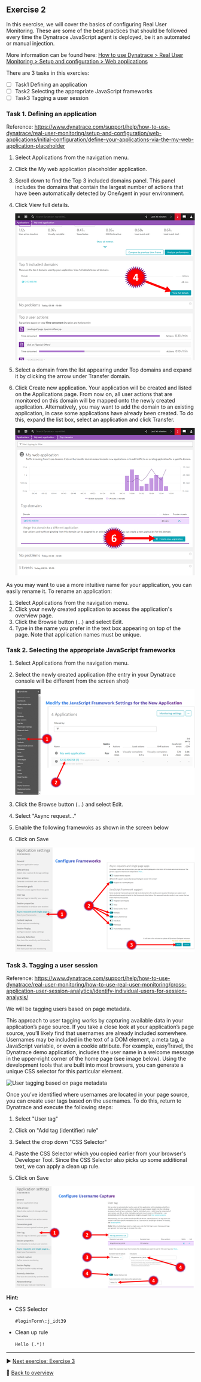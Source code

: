 ## Exercise 2
In this exercise, we will cover the basics of configuring Real User Monitoring. These are some of the best practices that should be followed every time the Dynatrace JavaScript agent is deployed, be it an automated or manual injection. 

More information can be found here: [How to use Dynatrace > Real User Monitoring > Setup and configuration > Web applications](https://www.dynatrace.com/support/help/how-to-use-dynatrace/real-user-monitoring/setup-and-configuration/web-applications/)

There are 3 tasks in this exercies:
- [ ] Task1 Defining an application
- [ ] Task2 Selecting the appropriate JavaScript frameworks
- [ ] Task3 Tagging a user session

### Task 1. Defining an application

Reference: https://www.dynatrace.com/support/help/how-to-use-dynatrace/real-user-monitoring/setup-and-configuration/web-applications/initial-configuration/define-your-applications-via-the-my-web-application-placeholder

1. Select Applications from the navigation menu.
2. Click the My web application placeholder application.
3. Scroll down to find the Top 3 included domains panel. This panel includes the domains that contain the largest number of actions that have been automatically detected by OneAgent in your environment.
4. Click View full details.

   ![Deploy](/assets/201-Define.png)

5. Select a domain from the list appearing under Top domains and expand it by clicking the arrow under Transfer domain.
6. Click Create new application. Your application will be created and listed on the Applications page. From now on, all user actions that are monitored on this domain will be mapped onto the newly created application. Alternatively, you may want to add the domain to an existing application, in case some applications have already been created. To do this, expand the list box, select an application and click Transfer.

   ![Deploy](/assets/201-Create.png)

As you may want to use a more intuitive name for your application, you can easily rename it. To rename an application:
1. Select Applications from the navigation menu.
2. Click your newly created application to access the application's overview page.
3. Click the Browse button (...) and select Edit.
4. Type in the name you prefer in the text box appearing on top of the page. Note that application names must be unique.

### Task 2. Selecting the appropriate JavaScript frameworks

1. Select Applications from the navigation menu.
2. Select the newly created application (the entry in your Dynatrace console will be different from the screen shot)

   ![Deploy](/assets/202-ModifyJSFramework.png)

3. Click the Browse button (...) and select Edit.
4. Select "Async request..."
5. Enable the following framewoks as shown in the screen below
6. Click on Save

   ![Deploy](/assets/202-ConfigFramework.png)

### Task 3. Tagging a user session

Reference: https://www.dynatrace.com/support/help/how-to-use-dynatrace/real-user-monitoring/how-to-use-real-user-monitoring/cross-application-user-session-analytics/identify-individual-users-for-session-analysis/

We will be tagging users based on page metadata.

This approach to user tagging works by capturing available data in your application’s page source. If you take a close look at your application’s page source, you’ll likely find that usernames are already included somewhere. Usernames may be included in the text of a DOM element, a meta tag, a JavaScript variable, or even a cookie attribute. For example, easyTravel, the Dynatrace demo application, includes the user name in a welcome message in the upper-right corner of the home page (see image below). Using the development tools that are built into most browsers, you can generate a unique CSS selector for this particular element.

![User tagging based on page metadata](https://dt-cdn.net/images/usertags2-1872-eaa3cbf0fe.png)

Once you’ve identified where usernames are located in your page source, you can create user tags based on the usernames. To do this, return to Dynatrace and execute the following steps:

1. Select "User tag"
2. Click on "Add tag (identifier) rule"
3. Select the drop down "CSS Selector"
4. Paste the CSS Selector which you copied earlier from your browser's Developer Tool. Since the CSS Selector also picks up some additional text, we can apply a clean up rule.
5. Click on Save

   ![Deploy](/assets/204-TaggingUserSession.png)

**Hint:**
 * CSS Selector
 
   ```#loginForm\:j_idt39```
 
 * Clean up rule
 
    ```Hello (.*)!```

---

:arrow_forward: [Next exercise: Exercise 3](/ex3)

:arrow_up_small: [Back to overview](https://github.com/performgohot19/DEM)
